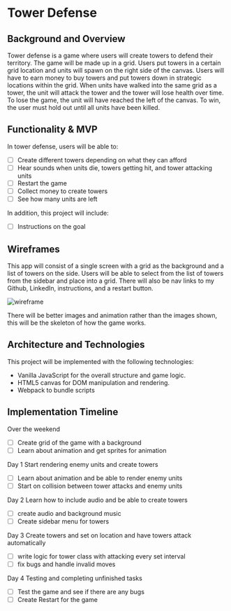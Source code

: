 # Tower Defense

## Background and Overview

  Tower defense is a game where users will create towers to defend
  their territory. The game will be made up in a grid. Users put towers
  in a certain grid location and units will spawn on the right side of the
  canvas.
  Users will have to earn money to buy towers and put towers down in
  strategic locations within the grid. When units have walked into the same
  grid as a tower, the unit will attack the tower and the tower will lose health
  over time. To lose the game, the unit will have reached the left of the canvas.
  To win, the user must hold out until all units have been killed.

  ## Functionality & MVP

  In tower defense, users will be able to:
- [ ] Create different towers depending on what they can afford
- [ ] Hear sounds when units die, towers getting hit, and tower attacking
units
- [ ] Restart the game
- [ ] Collect money to create towers
- [ ] See how many units are left

In addition, this project will include:
- [ ] Instructions on the goal

## Wireframes

This app will consist of a single screen with a grid as the background and
a list of towers on the side. Users will be able to select from the list of towers
from the sidebar and place into a grid.
There will also be nav links to my Github, LinkedIn, instructions, and a restart button.


 ![wireframe](https://thumb.ibb.co/howBoK/tower_def.png)

 There will be better images and animation rather than the images shown, this will be the skeleton of how the game works.


 ## Architecture and Technologies

 This project will be implemented with the following technologies:
* Vanilla JavaScript for the overall structure and game logic.
* HTML5 canvas for DOM manipulation and rendering.
* Webpack to bundle scripts

## Implementation Timeline

Over the weekend
- [ ] Create grid of the game with a background
- [ ] Learn about animation and get sprites for animation

Day 1 Start rendering enemy units and create towers
- [ ] Learn about animation and be able to render enemy units
- [ ] Start on collision between tower attacks and enemy units

Day 2 Learn how to include audio and be able to create towers
- [ ] create audio and background music
- [ ] Create sidebar menu for towers

Day 3 Create towers and set on location and have towers attack automatically
- [ ] write logic for tower class with attacking every set interval
- [ ] fix bugs and handle invalid moves

Day 4 Testing and completing unfinished tasks
- [ ] Test the game and see if there are any bugs
- [ ] Create Restart for the game
